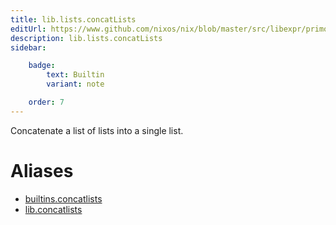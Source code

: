 ```yaml
---
title: lib.lists.concatLists
editUrl: https://www.github.com/nixos/nix/blob/master/src/libexpr/primops.cc
description: lib.lists.concatLists
sidebar:

    badge:
        text: Builtin
        variant: note

    order: 7
---
```


Concatenate a list of lists into a single list.


# Aliases

- [builtins.concatlists](/nix-doc-comments/reference/builtins/builtins-concatlists)
- [lib.concatlists](/nix-doc-comments/reference/lib/lib-concatlists)


